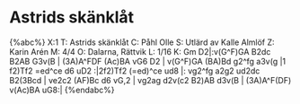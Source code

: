 # Astrids skänklåt

{%abc%}
X:1
T: Astrids skänklåt
C: Påhl Olle
S: Utlärd av Kalle Almlöf
Z: Karin Arén
M: 4/4
O: Dalarna, Rättvik
L: 1/16
K: Gm
D2|:v(G^F)GA B2dc B2AB G3v(B | (3A)A^FDF (Ac)BA vG6 D2 |
v(G^F)GA (BA)Bd g2^fg a3v(g |1 f2)Tf2 =ed^ce d6 uD2 :|2f2)Tf2 (=ed)^ce ud8 |:
vg2^fg a2g2 ud2dc B2(3Bcd | ve2c2 (AF)Bc d6 vG,2 |
vg2ag d2v(c2 B2)AB d3v(B | (3A)A^F(DF) v(Ac)BA uG8:| 
{%endabc%}




